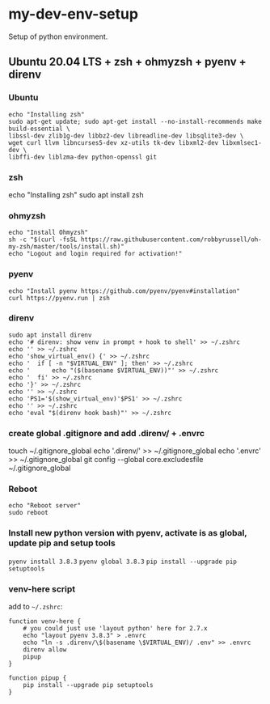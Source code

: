 # my-dev-env-setup
Setup of python environment.

## Ubuntu 20.04 LTS + zsh + ohmyzsh + pyenv + direnv

### Ubuntu
```
echo "Installing zsh"
sudo apt-get update; sudo apt-get install --no-install-recommends make build-essential \
libssl-dev zlib1g-dev libbz2-dev libreadline-dev libsqlite3-dev \
wget curl llvm libncurses5-dev xz-utils tk-dev libxml2-dev libxmlsec1-dev \
libffi-dev liblzma-dev python-openssl git
```

### zsh
echo "Installing zsh"
sudo apt install zsh



### ohmyzsh
```
echo "Install Ohmyzsh"
sh -c "$(curl -fsSL https://raw.githubusercontent.com/robbyrussell/oh-my-zsh/master/tools/install.sh)"
echo "Logout and login required for activation!"
```

### pyenv
```
echo "Install pyenv https://github.com/pyenv/pyenv#installation"
curl https://pyenv.run | zsh
```

### direnv
```
sudo apt install direnv
echo '# direnv: show venv in prompt + hook to shell' >> ~/.zshrc
echo '' >> ~/.zshrc
echo 'show_virtual_env() {' >> ~/.zshrc
echo '	if [ -n "$VIRTUAL_ENV" ]; then' >> ~/.zshrc
echo '		echo "($(basename $VIRTUAL_ENV))"' >> ~/.zshrc
echo '	fi' >> ~/.zshrc
echo '}' >> ~/.zshrc
echo '' >> ~/.zshrc
echo 'PS1='$(show_virtual_env)'$PS1' >> ~/.zshrc
echo '' >> ~/.zshrc
echo 'eval "$(direnv hook bash)"' >> ~/.zshrc
```

### create global .gitignore and add .direnv/ + .envrc

touch ~/.gitignore_global
echo '.direnv/' >> ~/.gitignore_global
echo '.envrc' >> ~/.gitignore_global
git config --global core.excludesfile ~/.gitignore_global


### Reboot
```
echo "Reboot server"
sudo reboot
```

### Install new python version with pyenv, activate is as global, update pip and setup tools
`pyenv install 3.8.3`
`pyenv global 3.8.3`
`pip install --upgrade pip setuptools`

### venv-here script
add to `~/.zshrc`:

```
function venv-here {
    # you could just use 'layout python' here for 2.7.x
    echo "layout pyenv 3.8.3" > .envrc
    echo "ln -s .direnv/\$(basename \$VIRTUAL_ENV)/ .env" >> .envrc
    direnv allow
    pipup
}

function pipup {
    pip install --upgrade pip setuptools
}

```

